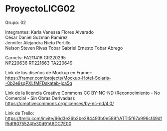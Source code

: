 # ProyectoLICG02

Grupo: 02

Integrantes:
Karla Vanessa Flores Alvarado         
César Daniel Guzmán Ramírez       
Jennifer Alejandra Nieto Portillo     
Nelson Steven Rivas Tobar 
Gabriel Ernesto Tobar Abrego

Carnets:
FA211416
GR220295     
NP220636
RT221663
TA220649


Link de los diseños de Mockup en Framer: 
https://framer.com/projects/Mockup-Hotel-Solaris--0b2e8sqPXLfMFDskateb-jca5q

Link de la licencia Creative Commons CC BY-NC-ND (Reconocimiento - No Comercial - Sin Obras Derivadas): 
https://creativecommons.org/licenses/by-nc-nd/4.0/

Link de Trello:
https://trello.com/invite/66d3e26b2be284493b0e589f/ATTI5f67a996cf49dff5df8075524fe30d91A6DC7E00

